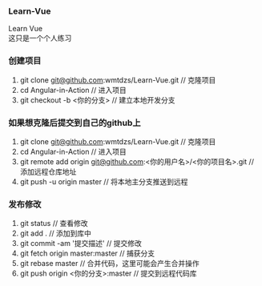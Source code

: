 ### Learn-Vue
Learn Vue<br>
这只是一个个人练习
### 创建项目
1. git clone git@github.com:wmtdzs/Learn-Vue.git // 克隆项目<br>
2. cd Angular-in-Action // 进入项目<br>
3. git checkout -b <你的分支> // 建立本地开发分支<br>
### 如果想克隆后提交到自己的github上
1. git clone git@github.com:wmtdzs/Learn-Vue.git // 克隆项目<br>
2. cd Angular-in-Action // 进入项目<br>
3. git remote add origin git@github.com:<你的用户名>/<你的项目名>.git // 添加远程仓库地址
4. git push -u origin master // 将本地主分支推送到远程
### 发布修改
1. git status // 查看修改<br>
2. git add . // 添加到库中<br>
3. git commit -am '提交描述' // 提交修改<br>
4. git fetch origin master:master // 捕获分支<br>
5. git rebase master // 合并代码，这里可能会产生合并操作<br>
6. git push origin <你的分支>:master // 提交到远程代码库
